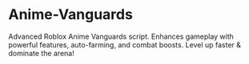 # Anime-Vanguards
Advanced Roblox Anime Vanguards script. Enhances gameplay with powerful features, auto-farming, and combat boosts. Level up faster &amp; dominate the arena!
